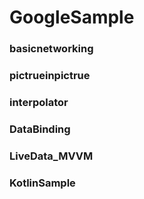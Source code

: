 # GoogleSample

### basicnetworking

### pictrueinpictrue

### interpolator

### DataBinding

### LiveData_MVVM

### KotlinSample


